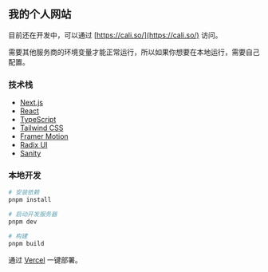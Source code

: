 ## 我的个人网站

目前还在开发中，可以通过 [https://cali.so/](https://cali.so/) 访问。

需要其他服务商的环境变量才能正常运行，所以如果你想要在本地运行，需要自己配置。

### 技术栈

- [Next.js](https://nextjs.org/)
- [React](https://reactjs.org/)
- [TypeScript](https://www.typescriptlang.org/)
- [Tailwind CSS](https://tailwindcss.com/)
- [Framer Motion](https://www.framer.com/motion/)
- [Radix UI](https://www.radix-ui.com/)
- [Sanity](https://www.sanity.io/)

### 本地开发

```bash
# 安装依赖
pnpm install

# 启动开发服务器
pnpm dev

# 构建
pnpm build
```

通过 [Vercel](https://vercel.com/) 一键部署。
